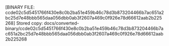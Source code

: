 [BINARY FILE: ccde02c5d5451766f430e8c0b2ba51e459b46c78d3b873204466b7ac651a2bc25d7e48bbb565daa056dbb0ab3f2607a469c0f926e78d66612aab2b225268]
Stored copy: docs/converted-binary/ccde02c5d5451766f430e8c0b2ba51e459b46c78d3b873204466b7ac651a2bc25d7e48bbb565daa056dbb0ab3f2607a469c0f926e78d66612aab2b225268
